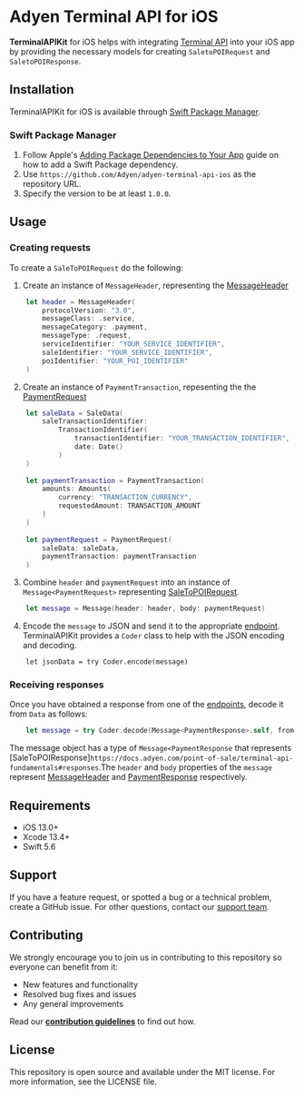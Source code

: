 # Adyen Terminal API for iOS

**TerminalAPIKit** for iOS helps with integrating [Terminal API](https://docs.adyen.com/point-of-sale/terminal-api-fundamentals) into your iOS app by providing the necessary models for creating `SaletoPOIRequest` and `SaletoPOIResponse`.

## Installation

TerminalAPIKit for iOS is available through [Swift Package Manager](https://swift.org/package-manager/).

### Swift Package Manager

1. Follow Apple's [Adding Package Dependencies to Your App](
https://developer.apple.com/documentation/xcode/adding_package_dependencies_to_your_app
) guide on how to add a Swift Package dependency.
2. Use `https://github.com/Adyen/adyen-terminal-api-ios` as the repository URL.
3. Specify the version to be at least `1.0.0`.

## Usage

### Creating requests
To create a `SaleToPOIRequest` do the following:
1. Create an instance of `MessageHeader`, representing the [MessageHeader](https://docs.adyen.com/point-of-sale/terminal-api-reference#comadyennexomessageheader)
```swift
    let header = MessageHeader(
        protocolVersion: "3.0",
        messageClass: .service,
        messageCategory: .payment,
        messageType: .request,
        serviceIdentifier: "YOUR_SERVICE_IDENTIFIER",
        saleIdentifier: "YOUR_SERVICE_IDENTIFIER",
        poiIdentifier: "YOUR_POI_IDENTIFIER"
    )
```
2. Create an instance of `PaymentTransaction`, repesenting the the [PaymentRequest](https://docs.adyen.com/point-of-sale/terminal-api-reference#comadyennexopaymentrequest)
```swift
    let saleData = SaleData(
        saleTransactionIdentifier:
            TransactionIdentifier(
                transactionIdentifier: "YOUR_TRANSACTION_IDENTIFIER",
                date: Date()
            )
    )
    
    let paymentTransaction = PaymentTransaction(
        amounts: Amounts(
            currency: "TRANSACTION_CURRENCY",
            requestedAmount: TRANSACTION_AMOUNT
        )
    )
    
    let paymentRequest = PaymentRequest(
        saleData: saleData,
        paymentTransaction: paymentTransaction
    )
```
3. Combine `header` and `paymentRequest` into an instance of `Message<PaymentRequest>` representing [SaleToPOIRequest](https://docs.adyen.com/point-of-sale/terminal-api-fundamentals#requests).
```swift
    let message = Message(header: header, body: paymentRequest)
```
4. Encode the `message` to JSON and send it to the appropriate [endpoint](https://docs.adyen.com/point-of-sale/terminal-api-fundamentals#endpoints). TerminalAPIKit provides a `Coder` class to help with the JSON encoding and decoding.
```
    let jsonData = try Coder.encode(message)
```

### Receiving responses

Once you have obtained a response from one of the [endpoints](https://docs.adyen.com/point-of-sale/terminal-api-fundamentals#endpoints), decode it from `Data` as follows:
```swift
    let message = try Coder.decode(Message<PaymentResponse>.self, from: response)
```
The message object has a type of `Message<PaymentResponse` that represents [SaleToPOIResponse]`https://docs.adyen.com/point-of-sale/terminal-api-fundamentals#responses`.The `header` and `body` properties of the `message` represent [MessageHeader](https://docs.adyen.com/point-of-sale/terminal-api-reference#comadyennexomessageheader) and [PaymentResponse](https://docs.adyen.com/point-of-sale/terminal-api-reference#comadyennexopaymentresponse) respectively.

## Requirements

- iOS 13.0+
- Xcode 13.4+
- Swift 5.6

## Support

If you have a feature request, or spotted a bug or a technical problem, create a GitHub issue. For other questions, contact our [support team](https://support.adyen.com/hc/en-us/requests/new?ticket_form_id=360000705420).

## Contributing
We strongly encourage you to join us in contributing to this repository so everyone can benefit from it:
* New features and functionality
* Resolved bug fixes and issues
* Any general improvements


Read our [**contribution guidelines**](CONTRIBUTING.md) to find out how.

## License

This repository is open source and available under the MIT license. For more information, see the LICENSE file.
